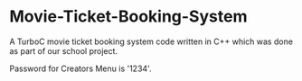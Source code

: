 # Movie-Ticket-Booking-System
A TurboC movie ticket booking system code written in C++ which was done as part of our school project.

Password for Creators Menu is '1234'.
